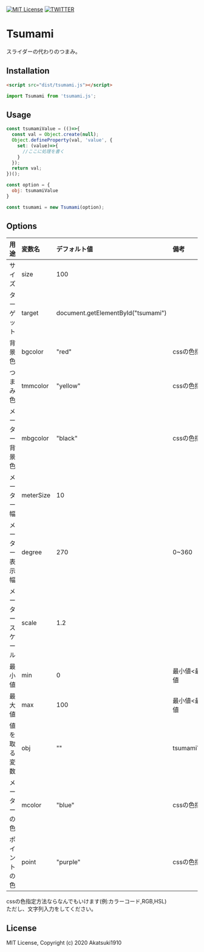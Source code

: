 [![MIT License](http://img.shields.io/badge/license-MIT-blue.svg?style=flat)](LICENSE)
[![TWITTER](https://img.shields.io/badge/twitter-nomber1910-blue.svg)](https://twitter.com/nomber1910)
# Tsumami
スライダーの代わりのつまみ。

## Installation

```html
<script src="dist/tsumami.js"></script>
```

```js
import Tsumami from 'tsumami.js';
```

## Usage

```js
const tsumamiValue = (()=>{
  const val = Object.create(null);
  Object.defineProperty(val, 'value', {
    set: (value)=>{
      //ここに処理を書く
    }
  });
  return val;
})();

const option = {
  obj: tsumamiValue
}

const tsumami = new Tsumami(option);
```

## Options

|用途 |変数名 |デフォルト値 |備考 |
|:---|:---|:---|:---|
|サイズ |size |100 | |
|ターゲット |target |document.getElementById("tsumami") | |
|背景色 |bgcolor |"red" |cssの色指定<sup>[1](#note1)</sup> |
|つまみ色 |tmmcolor |"yellow" |cssの色指定<sup>[1](#note1)</sup> |
|メーター背景色 |mbgcolor |"black" |cssの色指定<sup>[1](#note1)</sup> |
|メーター幅 |meterSize |10 | |
|メーター表示幅 |degree |270 |0~360 |
|メータースケール |scale |1.2 | |
|最小値 |min |0 |最小値<最大値 |
|最大値 |max |100 |最小値<最大値 |
|値を取る変数 |obj |"" |tsumamiValue |
|メーターの色 |mcolor |"blue" |cssの色指定<sup>[1](#note1)</sup> |
|ポイントの色 |point |"purple" |cssの色指定<sup>[1](#note1)</sup> |

<p id="note1">
cssの色指定方法ならなんでもいけます(例:カラーコード,RGB,HSL)<br>
ただし、文字列入力をしてください。
</p>

##  License
MIT License, Copyright (c) 2020 Akatsuki1910